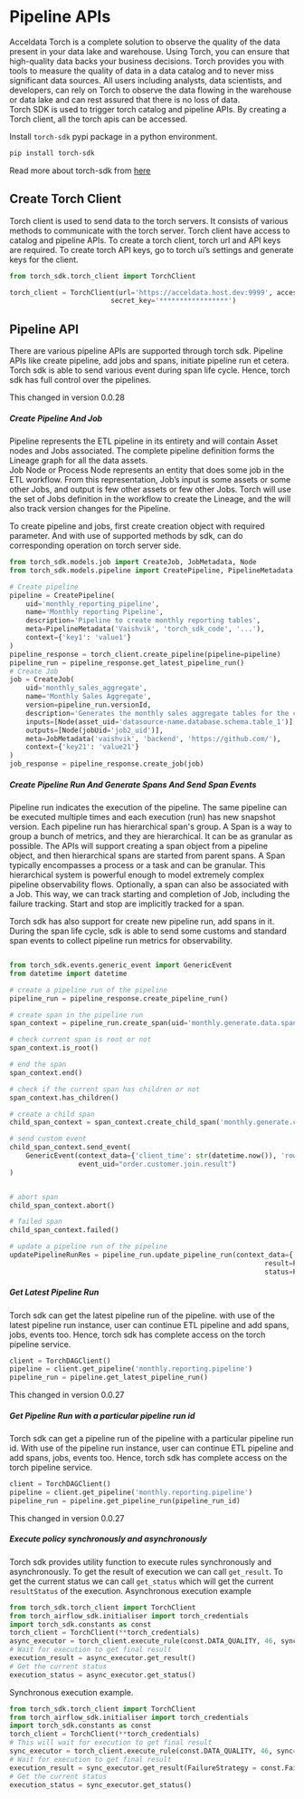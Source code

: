 # Pipeline APIs

Acceldata Torch is a complete solution to observe the quality of the data present in your data lake and warehouse. Using Torch, you can ensure that high-quality data backs your business decisions. Torch provides you with tools to measure the quality of data in a data catalog and to never miss significant data sources. All users including analysts, data scientists, and developers, can rely on Torch to observe the data flowing in the warehouse or data lake and can rest assured that there is no loss of data. 
<br />
Torch SDK is used to trigger torch catalog and pipeline APIs. By creating a Torch client, all the torch apis can be accessed. 

Install `torch-sdk` pypi package in a python environment.
```bash
pip install torch-sdk
```

Read more about torch-sdk from [here](https://pypi.org/project/torch-airflow-sdk/)

## Create Torch Client
Torch client is used to send data to the torch servers. It consists of various methods to communicate with the torch server. Torch client have access to catalog and pipeline APIs. To create a torch client, torch url and API keys are required. To create torch API keys, go to torch ui’s settings and generate keys for the client.
```python
from torch_sdk.torch_client import TorchClient

torch_client = TorchClient(url='https://acceldata.host.dev:9999', access_key='******',
                         secret_key='*****************')

```

## Pipeline API 
There are various pipeline APIs are supported through torch sdk. Pipeline APIs like create pipeline, add jobs and spans, initiate pipeline run et cetera. Torch sdk is able to send various event during span life cycle. Hence, torch sdk has full control over the pipelines.

This changed in version 0.0.28 <br />
##### Create Pipeline And Job
Pipeline represents the ETL pipeline in its entirety and will contain Asset nodes and Jobs associated. The complete pipeline definition forms the Lineage graph for all the data assets.
</br>
Job Node or Process Node represents an entity that does some job in the ETL workflow. From this representation, Job’s input is some assets or some other Jobs, and output is few other assets or few other Jobs.
Torch will use the set of Jobs definition in the workflow to create the Lineage, and the will also track version changes for the Pipeline.

To create pipeline and jobs, first create creation object with required parameter. And with use of supported methods by sdk, can do corresponding operation on torch server side.

```python
from torch_sdk.models.job import CreateJob, JobMetadata, Node
from torch_sdk.models.pipeline import CreatePipeline, PipelineMetadata, PipelineRunResult, PipelineRunStatus

# Create pipeline
pipeline = CreatePipeline(
    uid='monthly_reporting_pipeline',
    name='Monthly reporting Pipeline',
    description='Pipeline to create monthly reporting tables',
    meta=PipelineMetadata('Vaishvik', 'torch_sdk_code', '...'),
    context={'key1': 'value1'}
)
pipeline_response = torch_client.create_pipeline(pipeline=pipeline)
pipeline_run = pipeline_response.get_latest_pipeline_run()
# Create Job
job = CreateJob(
    uid='monthly_sales_aggregate',
    name='Monthly Sales Aggregate',
    version=pipeline_run.versionId,
    description='Generates the monthly sales aggregate tables for the complete year',
    inputs=[Node(asset_uid='datasource-name.database.schema.table_1')],
    outputs=[Node(jobUid='job2_uid')],
    meta=JobMetadata('vaishvik', 'backend', 'https://github.com/'),
    context={'key21': 'value21'}
)
job_response = pipeline_response.create_job(job)
```
##### Create Pipeline Run And Generate Spans And Send Span Events

Pipeline run indicates the execution of the pipeline. The same pipeline can be executed multiple times and each execution (run) has new snapshot version. Each pipeline run has hierarchical span's group. A Span is a way to group a bunch of metrics, and they are hierarchical. It can be as granular as possible. The APIs will support creating a span object from a pipeline object, and then hierarchical spans are started from parent spans. A Span typically encompasses a process or a task and can be granular. This hierarchical system is powerful enough to model extremely complex pipeline observability flows. Optionally, a span can also be associated with a Job. This way, we can track starting and completion of Job, including the failure tracking. Start and stop are implicitly tracked for a span.

Torch sdk has also support for create new pipeline run, add spans in it. During the span life cycle, sdk is able to send some customs and standard span events to collect pipeline run metrics for observability.  
```python

from torch_sdk.events.generic_event import GenericEvent
from datetime import datetime

# create a pipeline run of the pipeline
pipeline_run = pipeline_response.create_pipeline_run()

# create span in the pipeline run
span_context = pipeline_run.create_span(uid='monthly.generate.data.span')

# check current span is root or not
span_context.is_root()

# end the span 
span_context.end()

# check if the current span has children or not
span_context.has_children()

# create a child span
child_span_context = span_context.create_child_span('monthly.generate.customer.span')

# send custom event
child_span_context.send_event(
    GenericEvent(context_data={'client_time': str(datetime.now()), 'row_count': 100}, 
                 event_uid="order.customer.join.result")
)


# abort span
child_span_context.abort()

# failed span
child_span_context.failed()

# update a pipeline run of the pipeline
updatePipelineRunRes = pipeline_run.update_pipeline_run(context_data={'key1': 'value2', 'name': 'backend'},
                                                               result=PipelineRunResult.SUCCESS,
                                                               status=PipelineRunStatus.COMPLETED)

```

##### Get Latest Pipeline Run
Torch sdk can get the latest pipeline run of the pipeline. with use of the latest pipeline run instance, user can continue ETL pipeline and add spans, jobs, events too. Hence, torch sdk has complete access on the torch pipeline service.
```python
client = TorchDAGClient()
pipeline = client.get_pipeline('monthly.reporting.pipeline')
pipeline_run = pipeline.get_latest_pipeline_run()

```
This changed in version 0.0.27 <br />
##### Get Pipeline Run with a particular pipeline run id
Torch sdk can get a pipeline run of the pipeline with a particular pipeline run id. With use of the pipeline run 
instance, user can continue ETL pipeline and add spans, jobs, events too. Hence, torch sdk has complete access on the torch pipeline service.

```python
client = TorchDAGClient()
pipeline = client.get_pipeline('monthly.reporting.pipeline')
pipeline_run = pipeline.get_pipeline_run(pipeline_run_id)

```

This changed in version 0.0.27 <br />
##### Execute policy synchronously and asynchronously
Torch sdk provides utility function to execute rules synchronously and asynchronously.
To get the result of execution we can call `get_result`.
To get the current status we can call `get_status` which will get the current `resultStatus` of the execution.
Asynchronous execution example
```python
from torch_sdk.torch_client import TorchClient
from torch_airflow_sdk.initialiser import torch_credentials
import torch_sdk.constants as const
torch_client = TorchClient(**torch_credentials)
async_executor = torch_client.execute_rule(const.DATA_QUALITY, 46, sync=False)
# Wait for execution to get final result
execution_result = async_executor.get_result()
# Get the current status
execution_status = async_executor.get_status()
```

Synchronous execution example.
```python
from torch_sdk.torch_client import TorchClient
from torch_airflow_sdk.initialiser import torch_credentials
import torch_sdk.constants as const
torch_client = TorchClient(**torch_credentials)
# This will wait for execution to get final result
sync_executor = torch_client.execute_rule(const.DATA_QUALITY, 46, sync=True)
# Wait for execution to get final result
execution_result = sync_executor.get_result(FailureStrategy = const.FailureStrategy.DoNotFail)
# Get the current status
execution_status = sync_executor.get_status()
```
